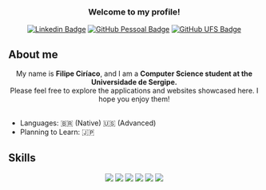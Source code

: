 <link rel="stylesheet" type='text/css' href="https://cdn.jsdelivr.net/gh/devicons/devicon@latest/devicon.min.css" />

<h3 align="center">Welcome to my profile!</h3>

<div align="center">
  <a href="https://www.linkedin.com/in/vilefilipe1/"><img src="https://img.shields.io/badge/linkedin-%23323330.svg?style=for-the-badge&logo=linkedin&logoColor=white" alt="Linkedin Badge"></a>
  <a href="https://github.com/Vilefilipe1"><img src="https://img.shields.io/badge/github-PESSOAL-%23323330.svg?style=for-the-badge&logo=github&logoColor=white" alt="GitHub Pessoal Badge"></a>
  <a href="https://github.com/VilefilipeDCOMP"><img src="https://img.shields.io/badge/github-UFS-%23323330.svg?style=for-the-badge&logo=github&logoColor=white" alt="GitHub UFS Badge"></a>
</div>



## About me

<div align="center">
    My name is <strong> Filipe Ciríaco</strong>, and I am a <strong>Computer Science student at the Universidade de Sergipe.</strong> 
    <br>
    Please feel free to explore the applications and websites showcased here. I hope you enjoy them!
    <br>
</div>

<br>

- Languages: 🇧🇷 (Native) 🇺🇸 (Advanced)
- Planning to Learn: 🇯🇵


## Skills

<div align="center">
  <img align="center" loading="lazy" src="https://img.shields.io/badge/java-%23323330.svg?style=for-the-badge&logo=openjdk&logoColor=white" />
  <img align="center" loading="lazy" src="https://img.shields.io/badge/javascript-%23323330.svg?style=for-the-badge&logo=javascript&logoColor=white" />
  <img align="center" loading="lazy" src="https://img.shields.io/badge/python-%23323330?style=for-the-badge&logo=python&logoColor=white" />
  <img align="center" loading="lazy" src="https://img.shields.io/badge/html5-%23323330.svg?style=for-the-badge&logo=html5&logoColor=white" />
  <img align="center" loading="lazy" src="https://img.shields.io/badge/c-%23323330.svg?style=for-the-badge&logo=c&logoColor=white" />
  <img align="center" loading="lazy" src="https://img.shields.io/badge/Linux-%23323330?style=for-the-badge&logo=linux&logoColor=white" />
</div>
